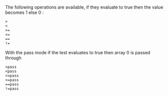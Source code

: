 The following operations are available, if they evaluate to true then the value becomes 1 else 0 :

```
>
<
>=
<=
==
!=
```

With the pass mode if the test evaluates to true then array 0 is passed through

```
>pass
<pass
>=pass
<=pass
==pass
!=pass
```
